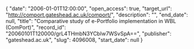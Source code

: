 {
  "date": "2006-01-01T12:00:00", 
  "open_access": true, 
  "target_url": "http://comport.gateshead.ac.uk/comport/", 
  "description": "", 
  "end_date": null, 
  "title": "Comparative study of e-Portfolio implementation in WBL (ComPort)", 
  "record_id": "20060101T120000/grL4THmbN3YCbIw7WSvSpA==", 
  "publisher": "gateshead.ac.uk", 
  "slug": 4096008, 
  "start_date": null
}

